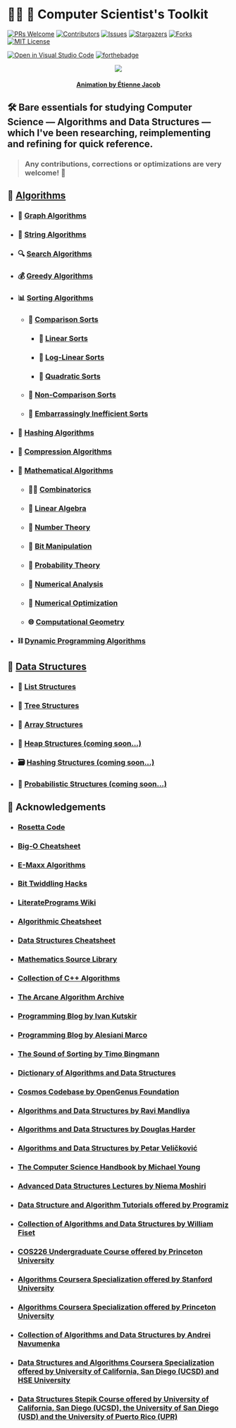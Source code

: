 # :man_technologist: :toolbox: **Computer Scientist's Toolkit**

[![PRs Welcome](https://img.shields.io/badge/PRs-welcome-brightgreen.svg?style=for-the-badge)](https://github.com/tensorush/Computer-Scientists-Toolkit/pulls)
[![Contributors][contributors-shield]][contributors-url]
[![Issues][issues-shield]][issues-url]
[![Stargazers][stars-shield]][stars-url]
[![Forks][forks-shield]][forks-url]
[![MIT License][license-shield]][license-url]

[![Open in Visual Studio Code](https://open.vscode.dev/badges/open-in-vscode.svg)](https://open.vscode.dev/tensorush/Computer-Scientists-Toolkit)
[![forthebadge](https://forthebadge.com/images/badges/works-on-my-machine.svg)](https://forthebadge.com)

<p align="center">
    <img src="https://bleuje.github.io/gifset/2020/gifs/2020_16_threetrees.gif">
</p>

<h4 align="center"> 
    <p><a href="https://twitter.com/etiennejcb/">Animation by Étienne Jacob</a></p>
</h4>

## :hammer_and_wrench: Bare essentials for studying Computer Science — Algorithms and Data Structures — which I've been researching, reimplementing and refining for quick reference.

> ### Any contributions, corrections or optimizations are very welcome! :hugs:

## :hammer: [Algorithms](https://github.com/tensorush/Computer-Scientists-Toolkit/blob/master/Algorithms)

- ### :diamond_shape_with_a_dot_inside: [Graph Algorithms](https://github.com/tensorush/Computer-Scientists-Toolkit/blob/master/Algorithms/Graph-Algorithms)

- ### :dna: [String Algorithms](https://github.com/tensorush/Computer-Scientists-Toolkit/blob/master/Algorithms/String-Algorithms)

- ### :mag: [Search Algorithms](https://github.com/tensorush/Computer-Scientists-Toolkit/blob/master/Algorithms/Search-Algorithms)

- ### :moneybag: [Greedy Algorithms](https://github.com/tensorush/Computer-Scientists-Toolkit/blob/master/Algorithms/Greedy-Algorithms)

- ### :bar_chart: [Sorting Algorithms](https://github.com/tensorush/Computer-Scientists-Toolkit/blob/master/Algorithms/Sorting-Algorithms)

  - ### :wrestling: [Comparison Sorts](https://github.com/tensorush/Computer-Scientists-Toolkit/blob/master/Algorithms/Sorting-Algorithms/Comparison-Sorts)

    - ### :1st_place_medal: [Linear Sorts](https://github.com/tensorush/Computer-Scientists-Toolkit/blob/master/Algorithms/Sorting-Algorithms/Comparison-Sorts/Linear-Sorts)

    - ### :2nd_place_medal: [Log-Linear Sorts](https://github.com/tensorush/Computer-Scientists-Toolkit/blob/master/Algorithms/Sorting-Algorithms/Comparison-Sorts/Log-Linear-Sorts)

    - ### :3rd_place_medal: [Quadratic Sorts](https://github.com/tensorush/Computer-Scientists-Toolkit/blob/master/Algorithms/Sorting-Algorithms/Comparison-Sorts/Quadratic-Sorts)

  - ### :lotus_position: [Non-Comparison Sorts](https://github.com/tensorush/Computer-Scientists-Toolkit/blob/master/Algorithms/Sorting-Algorithms/Non-Comparison-Sorts)

  - ### :hankey: [Embarrassingly Inefficient Sorts](https://github.com/tensorush/Computer-Scientists-Toolkit/blob/master/Algorithms/Sorting-Algorithms/Embarrassingly-Inefficient-Sorts)

- ### :closed_lock_with_key: [Hashing Algorithms](https://github.com/tensorush/Computer-Scientists-Toolkit/blob/master/Algorithms/Hashing-Algorithms)

- ### :floppy_disk: [Compression Algorithms](https://github.com/tensorush/Computer-Scientists-Toolkit/blob/master/Algorithms/Compression-Algorithms)

- ### :scroll: [Mathematical Algorithms](https://github.com/tensorush/Computer-Scientists-Toolkit/blob/master/Algorithms/Mathematical-Algorithms)

  - ### :man_juggling: [Combinatorics](https://github.com/tensorush/Computer-Scientists-Toolkit/blob/master/Algorithms/Mathematical-Algorithms/Combinatorics)

  - ### :mechanical_arm: [Linear Algebra](https://github.com/tensorush/Computer-Scientists-Toolkit/blob/master/Algorithms/Mathematical-Algorithms/Linear-Algebra)

  - ### :abacus: [Number Theory](https://github.com/tensorush/Computer-Scientists-Toolkit/blob/master/Algorithms/Mathematical-Algorithms/Number-Theory)

  - ### :twisted_rightwards_arrows: [Bit Manipulation](https://github.com/tensorush/Computer-Scientists-Toolkit/blob/master/Algorithms/Mathematical-Algorithms/Bit-Manipulation)

  - ### :game_die: [Probability Theory](https://github.com/tensorush/Computer-Scientists-Toolkit/blob/master/Algorithms/Mathematical-Algorithms/Probability-Theory)

  - ### :1234: [Numerical Analysis](https://github.com/tensorush/Computer-Scientists-Toolkit/blob/master/Algorithms/Mathematical-Algorithms/Numerical-Analysis)

  - ### :milky_way: [Numerical Optimization](https://github.com/tensorush/Computer-Scientists-Toolkit/blob/master/Algorithms/Mathematical-Algorithms/Numerical-Optimization)

  - ### :globe_with_meridians: [Computational Geometry](https://github.com/tensorush/Computer-Scientists-Toolkit/blob/master/Algorithms/Mathematical-Algorithms/Computational-Geometry)

- ### :chains: [Dynamic Programming Algorithms](https://github.com/tensorush/Computer-Scientists-Toolkit/blob/master/Algorithms/Dynamic-Programming-Algorithms)

## :wrench: [Data Structures](https://github.com/tensorush/Computer-Scientists-Toolkit/blob/master/Data-Structures)

- ### :train: [List Structures](https://github.com/tensorush/Computer-Scientists-Toolkit/blob/master/Data-Structures/List-Structures)

- ### :deciduous_tree: [Tree Structures](https://github.com/tensorush/Computer-Scientists-Toolkit/blob/master/Data-Structures/Tree-Structures)

- ### :bus: [Array Structures](https://github.com/tensorush/Computer-Scientists-Toolkit/blob/master/Data-Structures/Array-Structures)

- ### :mount_fuji: [Heap Structures (coming soon...)](https://github.com/tensorush/Computer-Scientists-Toolkit/blob/master/Data-Structures/Heap-Structures)

- ### :card_file_box: [Hashing Structures (coming soon...)](https://github.com/tensorush/Computer-Scientists-Toolkit/blob/master/Data-Structures/Hashing-Structures)

- ### :slot_machine: [Probabilistic Structures (coming soon...)](https://github.com/tensorush/Computer-Scientists-Toolkit/blob/master/Data-Structures/Probabilistic-Structures)

## :bow: Acknowledgements

- ### [Rosetta Code](https://rosettacode.org/wiki/Rosetta_Code/)

- ### [Big-O Cheatsheet](https://www.bigocheatsheet.com/)

- ### [E-Maxx Algorithms](https://cp-algorithms.com/)

- ### [Bit Twiddling Hacks](https://graphics.stanford.edu/~seander/bithacks.html)

- ### [LiteratePrograms Wiki](https://www.literateprograms.org/)

- ### [Algorithmic Cheatsheet](https://sinon.org/algorithms/)

- ### [Data Structures Cheatsheet](https://www.clear.rice.edu/comp160/data_cheat.html)

- ### [Mathematics Source Library](http://www.mymathlib.com/)

- ### [Collection of C++ Algorithms](https://github.com/TheAlgorithms/C-Plus-Plus)

- ### [The Arcane Algorithm Archive](https://www.algorithm-archive.org/)

- ### [Programming Blog by Ivan Kutskir](http://blog.ivank.net/)

- ### [Programming Blog by Alesiani Marco](https://marcodiiga.github.io/archive/)

- ### [The Sound of Sorting by Timo Bingmann](https://panthema.net/2013/sound-of-sorting/)

- ### [Dictionary of Algorithms and Data Structures](https://xlinux.nist.gov/dads/)

- ### [Cosmos Codebase by OpenGenus Foundation](https://github.com/OpenGenus/cosmos)

- ### [Algorithms and Data Structures by Ravi Mandliya](https://github.com/mandliya/algorithms_and_data_structures/)

- ### [Algorithms and Data Structures by Douglas Harder](https://ece.uwaterloo.ca/~dwharder/aads/Algorithms/)

- ### [Algorithms and Data Structures by Petar Veličković](https://github.com/PetarV-/Algorithms)

- ### [The Computer Science Handbook by Michael Young](https://www.thecshandbook.com/)

- ### [Advanced Data Structures Lectures by Niema Moshiri](https://www.youtube.com/playlist?list=PLM_KIlU0WoXmkV4QB1Dg8PtJaHTdWHwRS)

- ### [Data Structure and Algorithm Tutorials offered by Programiz](https://www.programiz.com/dsa/)

- ### [Collection of Algorithms and Data Structures by William Fiset](https://github.com/williamfiset/Algorithms/)

- ### [COS226 Undergraduate Course offered by Princeton University](https://www.cs.princeton.edu/courses/archive/fall20/cos226/syllabus.php)

- ### [Algorithms Coursera Specialization offered by Stanford University](https://www.coursera.org/specializations/algorithms/)

- ### [Algorithms Coursera Specialization offered by Princeton University](https://www.coursera.org/learn/algorithms-part1/)

- ### [Collection of Algorithms and Data Structures by Andrei Navumenka](https://github.com/indy256/codelibrary/)

- ### [Data Structures and Algorithms Coursera Specialization offered by University of California, San Diego (UCSD) and HSE University](https://www.coursera.org/specializations/data-structures-algorithms/)

- ### [Data Structures Stepik Course offered by University of California, San Diego (UCSD), the University of San Diego (USD) and the University of Puerto Rico (UPR)](https://www.cs.princeton.edu/courses/archive/fall20/cos226/syllabus.php)

<!-- MARKDOWN LINKS -->

[contributors-shield]: https://img.shields.io/github/contributors/tensorush/Computer-Scientists-Toolkit.svg?style=for-the-badge
[contributors-url]: https://github.com/tensorush/Computer-Scientists-Toolkit/graphs/contributors
[issues-shield]: https://img.shields.io/github/issues/tensorush/Computer-Scientists-Toolkit.svg?style=for-the-badge
[issues-url]: https://github.com/tensorush/Computer-Scientists-Toolkit/issues
[stars-shield]: https://img.shields.io/github/stars/tensorush/Computer-Scientists-Toolkit.svg?style=for-the-badge
[stars-url]: https://github.com/tensorush/Computer-Scientists-Toolkit/stargazers
[forks-shield]: https://img.shields.io/github/forks/tensorush/Computer-Scientists-Toolkit.svg?style=for-the-badge
[forks-url]: https://github.com/tensorush/Computer-Scientists-Toolkit/network/members
[license-shield]: https://img.shields.io/github/license/tensorush/Computer-Scientists-Toolkit.svg?style=for-the-badge
[license-url]: https://github.com/tensorush/Computer-Scientists-Toolkit/blob/master/LICENSE.md
